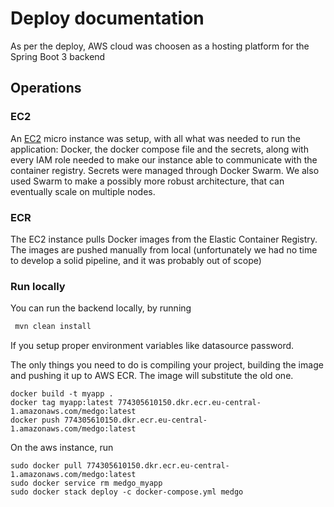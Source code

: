 # Deploy documentation
As per the deploy, AWS cloud was choosen as a hosting platform for the Spring Boot 3 backend

## Operations

### EC2
An [EC2]() micro instance was setup, with all what was needed to run the application:
Docker, the docker compose file and the secrets, along with every IAM role needed
to make our instance able to communicate with the container registry.
Secrets were managed through Docker Swarm. We also used Swarm to make a possibly 
more robust architecture, that can eventually scale on multiple nodes.

### ECR
The EC2 instance pulls Docker images from the Elastic Container Registry. The images are
pushed manually from local (unfortunately we had no time to develop a solid pipeline, and it
was probably out of scope)

### Run locally
You can run the backend locally, by running

   ```bash
    mvn clean install
   ```

If you setup proper environment variables like datasource password.
    
The only things you need to do is compiling your project, building the image and pushing
it up to AWS ECR. The image will substitute the old one. 
    
    docker build -t myapp .
    docker tag myapp:latest 774305610150.dkr.ecr.eu-central-1.amazonaws.com/medgo:latest
    docker push 774305610150.dkr.ecr.eu-central-1.amazonaws.com/medgo:latest


On the aws instance, run

    sudo docker pull 774305610150.dkr.ecr.eu-central-1.amazonaws.com/medgo:latest
    sudo docker service rm medgo_myapp
    sudo docker stack deploy -c docker-compose.yml medgo

   

